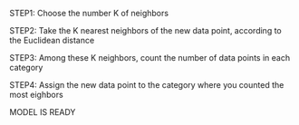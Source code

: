 STEP1: Choose the number K of neighbors

STEP2: Take the K nearest neighbors of the new data point, according to the Euclidean  distance

STEP3: Among these K neighbors, count the number of data points in each category

STEP4: Assign the new data point to the category where you counted the most eighbors

MODEL IS READY